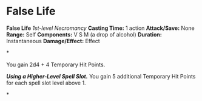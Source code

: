 # False Life

**False Life**
_1st-level Necromancy_
**Casting Time:** 1 action
**Attack/Save:** None
**Range:** Self
**Components:** V S M (a drop of alcohol)
**Duration:** Instantaneous
**Damage/Effect:** Effect

*<p>You gain 2d4 + 4 Temporary Hit Points.

***Using a Higher-Level Spell Slot.*** You gain 5 additional Temporary Hit Points for each spell slot level above 1.</p>*
